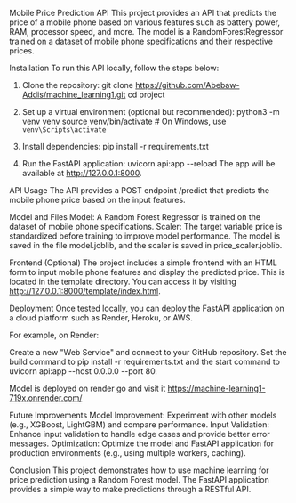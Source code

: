 Mobile Price Prediction API
This project provides an API that predicts the price of a mobile phone based on various features 
such as battery power, RAM, processor speed, and more. 
The model is a RandomForestRegressor trained on a dataset of mobile phone specifications and their respective prices.

Installation
To run this API locally, follow the steps below:

1. Clone the repository:
    git clone https://github.com/Abebaw-Addis/machine_learning1.git
    cd project

2. Set up a virtual environment (optional but recommended):
    python3 -m venv venv
    source venv/bin/activate  # On Windows, use `venv\Scripts\activate`
3. Install dependencies:
    pip install -r requirements.txt
4. Run the FastAPI application:
    uvicorn api:app --reload
The app will be available at http://127.0.0.1:8000.

API Usage
The API provides a POST endpoint /predict that predicts the mobile phone price based on the input features.

Model and Files
Model: A Random Forest Regressor is trained on the dataset of mobile phone specifications.
Scaler: The target variable price is standardized before training to improve model performance.
The model is saved in the file model.joblib, and the scaler is saved in price_scaler.joblib.


Frontend (Optional)
The project includes a simple frontend with an HTML form to input mobile phone features and display the predicted price. 
This is located in the template directory. You can access it by visiting http://127.0.0.1:8000/template/index.html.


Deployment
Once tested locally, you can deploy the FastAPI application on a cloud platform such as Render, Heroku, or AWS.

For example, on Render:

Create a new "Web Service" and connect to your GitHub repository.
Set the build command to pip install -r requirements.txt and the start command to uvicorn api:app --host 0.0.0.0 --port 80.

Model is deployed on render go and visit it https://machine-learning1-719x.onrender.com/


Future Improvements
Model Improvement: Experiment with other models (e.g., XGBoost, LightGBM) and compare performance.
Input Validation: Enhance input validation to handle edge cases and provide better error messages.
Optimization: Optimize the model and FastAPI application for production environments (e.g., using multiple workers, caching).

Conclusion
This project demonstrates how to use machine learning for price prediction using a Random Forest model. 
The FastAPI application provides a simple way to make predictions through a RESTful API.
